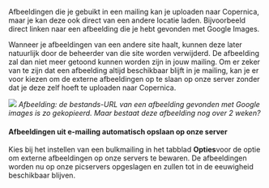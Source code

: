 Afbeeldingen die je gebuikt in een mailing kan je uploaden naar
Copernica, maar je kan deze ook direct van een andere locatie laden.
Bijvoorbeeld direct linken naar een afbeelding die je hebt gevonden met
Google Images.

Wanneer je afbeeldingen van een andere site haalt, kunnen deze later
natuurlijk door de beheerder van die site worden verwijderd. De
afbeelding zal dan niet meer getoond kunnen worden zijn in jouw mailing.
Om er zeker van te zijn dat een afbeelding altijd beschikbaar blijft in
je mailing, kan je er voor kiezen om de externe afbeeldingen op te slaan
op onze server zonder dat je deze zelf hoeft te uploaden naar Copernica.

![](Documentation/googleimages.png) *Afbeelding: de bestands-URL van een
afbeelding gevonden met Google images is zo gekopieerd. Maar bestaat
deze afbeelding nog over 2 weken?*

#### Afbeeldingen uit e-mailing automatisch opslaan op onze server

Kies bij het instellen van een bulkmailing in het tabblad **Opties**voor
de optie om externe afbeeldingen op onze servers te bewaren. De
afbeeldingen worden nu op onze picservers opgeslagen en zullen tot in de
eeuwigheid beschikbaar blijven.

